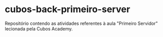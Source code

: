 # cubos-back-primeiro-server

Repositório contendo as atividades referentes à aula "Primeiro Servidor" lecionada pela Cubos Academy.
